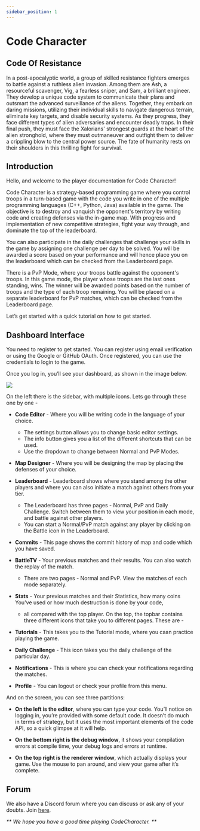 ```yaml
---
sidebar_position: 1
---
```


# Code Character

## Code Of Resistance

In a post-apocalyptic world, a group of skilled resistance fighters emerges to battle against a ruthless alien invasion. Among them are Ash, a resourceful scavenger, Vig, a fearless sniper, and Sam, a brilliant engineer. They develop a unique code system to communicate their plans and outsmart the advanced surveillance of the aliens. Together, they embark on daring missions, utilizing their individual skills to navigate dangerous terrain, eliminate key targets, and disable security systems. As they progress, they face different types of alien adversaries and encounter deadly traps. In their final push, they must face the Xalorians' strongest guards at the heart of the alien stronghold, where they must outmaneuver and outfight them to deliver a crippling blow to the central power source. The fate of humanity rests on their shoulders in this thrilling fight for survival.

## Introduction

Hello, and welcome to the player documentation for Code Character!

Code Character is a strategy-based programming game where you control troops in a turn-based game with the code you write in one of the multiple programming languages (C++, Python, Java) available in the game. The objective is to destroy and vanquish the opponent's territory by writing code and creating defenses via the in-game map. With progress and implementation of new competitive strategies, fight your way through, and dominate the top of the leaderboard.

You can also participate in the daily challenges that challenge your skills in the game by assigning one challenge per day to be solved. You will be awarded a score based on your performance and will hence place you on the leaderboard which can be checked from the Leaderboard page.

There is a PvP Mode, where your troops battle against the opponent's troops. In this game mode, the player whose troops are the last ones standing, wins. The winner will be awarded points based on the number of troops and the type of each troop remaining. You will be placed on a separate leaderboard for PvP matches, which can be checked from the Leaderboard page.

Let’s get started with a quick tutorial on how to get started.

## Dashboard Interface

You need to register to get started. You can register using email verification or using the Google or GitHub OAuth. Once registered, you can use the credentials to login to the game.

Once you log in, you’ll see your dashboard, as shown in the image below.

<img src="/img/Overview/Dashboard/dashboard.png"/>

On the left there is the sidebar, with multiple icons. Lets go through these one by one -

-   **Code Editor** - Where you will be writing code in the language of your choice.
    - The settings button allows you to change basic editor settings.
    - The info button gives you a list of the different shortcuts that can be used.
    - Use the dropdown to change between Normal and PvP Modes.

-   **Map Designer** - Where you will be designing the map by placing the defenses of your choice.

-   **Leaderboard** - Leaderboard shows where you stand among the other players and where you can also initiate a match against others from your tier.
    - The Leaderboard has three pages - Normal, PvP and Daily Challenge. Switch between them to view your position in each mode, and battle against other players.
    - You can start a Normal/PvP match against any player by clicking on the Battle icon in the Leaderboard.

-   **Commits** - This page shows the commit history of map and code which you have saved.

-   **BattleTV** - Your previous matches and their results. You can also watch the replay of the match.
    - There are two pages - Normal and PvP. View the matches of each mode separately. 

-   **Stats** - Your previous matches and their Statistics, how many coins You've used or how much destruction is done by your code,
    - all compared with the top player.
On the top, the topbar contains three different icons that take you to different pages. These are -

-   **Tutorials** - This takes you to the Tutorial mode, where you caan practice playing the game.

-   **Daily Challenge** - This icon takes you the daily challenge of the particular day.

-   **Notifications** - This is where you can check your notifications regarding the matches.   

-   **Profile** - You can logout or check your profile from this menu.

And on the screen, you can see three partitions:

-   **On the left is the editor**, where you can type your code. You’ll notice on logging in, you’re provided with some default code. It doesn’t do much in terms of strategy, but it uses the most important elements of the code API, so a quick glimpse at it will help.

-   **On the bottom right is the debug window**, it shows your compilation errors at compile time, your debug logs and errors at runtime.

-   **On the top right is the renderer window**, which actually displays your game. Use the mouse to pan around, and view your game after it’s complete.

## Forum

We also have a Discord forum where you can discuss or ask any of your doubts. Join [here](https://discord.gg/QcYMveUaGQ).

_** We hope you have a good time playing CodeCharacter. **_
